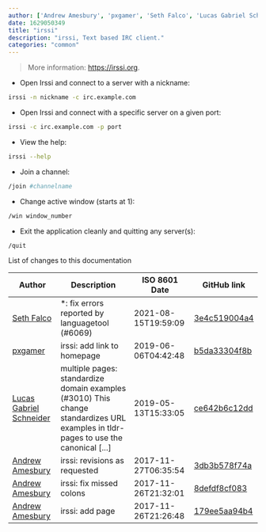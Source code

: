 ```yaml
---
author: ['Andrew Amesbury', 'pxgamer', 'Seth Falco', 'Lucas Gabriel Schneider']
date: 1629050349
title: "irssi"
description: "irssi, Text based IRC client."
categories: "common"
---
```

> More information: <https://irssi.org>.

- Open Irssi and connect to a server with a nickname:

```bash
irssi -n nickname -c irc.example.com
```

- Open Irssi and connect with a specific server on a given port:

```bash
irssi -c irc.example.com -p port
```

- View the help:

```bash
irssi --help
```

- Join a channel:

```bash
/join #channelname
```

- Change active window (starts at 1):

```bash
/win window_number
```

- Exit the application cleanly and quitting any server(s):

```bash
/quit
```
List of changes to this documentation


Author | Description | ISO 8601 Date | GitHub link
------|-----|-----|-----
[Seth Falco](mailto:seth@falco.fun) | *: fix errors reported by languagetool (#6069) | 2021-08-15T19:59:09 | [3e4c519004a4](https://github.com/tldr-pages/tldr/commit/3e4c519004a471c861cdc609fd7239ee3355671c)
[pxgamer](mailto:owzie123@gmail.com) | irssi: add link to homepage | 2019-06-06T04:42:48 | [b5da33304f8b](https://github.com/tldr-pages/tldr/commit/b5da33304f8b5368f0d0bfa047c52c898a478acf)
[Lucas Gabriel Schneider](mailto:casdpa@gmail.com) | multiple pages: standardize domain examples (#3010) This change standardizes URL examples in tldr-pages to use the canonical [...] | 2019-05-13T15:33:05 | [ce642b6c12dd](https://github.com/tldr-pages/tldr/commit/ce642b6c12dd502fbe0360732d637357a1c420bf)
[Andrew Amesbury](mailto:andrew@amesbury.it) | irssi: revisions as requested | 2017-11-27T06:35:54 | [3db3b578f74a](https://github.com/tldr-pages/tldr/commit/3db3b578f74aeaa6960fe0b7ec82b7cb1e1221cc)
[Andrew Amesbury](mailto:andrew@amesbury.it) | irssi: fix missed colons | 2017-11-26T21:32:01 | [8defdf8cf083](https://github.com/tldr-pages/tldr/commit/8defdf8cf08381569b16f9d3b598bdf45b019ab1)
[Andrew Amesbury](mailto:andrew@amesbury.it) | irssi: add page | 2017-11-26T21:26:48 | [179ee5aa94b4](https://github.com/tldr-pages/tldr/commit/179ee5aa94b47b39dc7028e7b2d6c12b6a6c1b9d)

